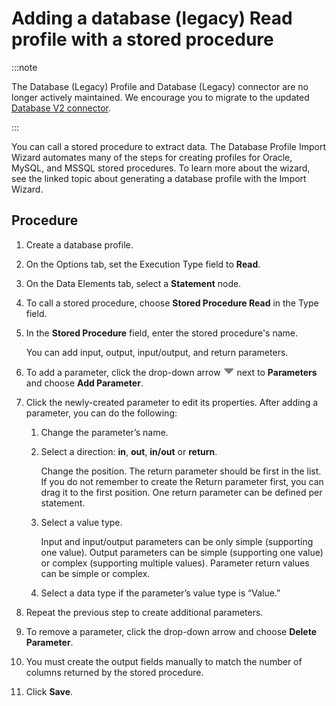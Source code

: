 # Adding a database (legacy) Read profile with a stored procedure

<head>
  <meta name="guidename" content="Integration"/>
  <meta name="context" content="GUID-0b27731f-6331-4d3a-9260-5bf73efb49ee"/>
</head>

:::note

The Database (Legacy) Profile and Database (Legacy) connector are no longer actively maintained. We encourage you to migrate to the updated [Database V2 connector](../Connectors/int-Database_V2_connector_7b04dbdd-ef36-4a2f-b6ff-b038b3f60ff2.mdx).

:::

You can call a stored procedure to extract data. The Database Profile Import Wizard automates many of the steps for creating profiles for Oracle, MySQL, and MSSQL stored procedures. To learn more about the wizard, see the linked topic about generating a database profile with the Import Wizard.

## Procedure

1.  Create a database profile.

2.  On the Options tab, set the Execution Type field to **Read**.

3.  On the Data Elements tab, select a **Statement** node.

4.  To call a stored procedure, choose **Stored Procedure Read** in the Type field.

5.  In the **Stored Procedure** field, enter the stored procedure's name.

    You can add input, output, input/output, and return parameters.

6.  To add a parameter, click the drop-down arrow ![icon](../Images/main-ic-arrow-blue-down-16=GUID-CA79043B-869E-4C8B-A46E-5D4D4FA1DBEE=1=en-us=Low_ee257e3c-4362-486e-b1f1-4d613b679c4c.jpg) next to **Parameters** and choose **Add Parameter**.

7.  Click the newly-created parameter to edit its properties. After adding a parameter, you can do the following:

    1.  Change the parameter’s name.

    2.  Select a direction: **in**, **out**, **in/out** or **return**.

        Change the position. The return parameter should be first in the list. If you do not remember to create the Return parameter first, you can drag it to the first position. One return parameter can be defined per statement.

    3.  Select a value type.

        Input and input/output parameters can be only simple \(supporting one value\). Output parameters can be simple \(supporting one value\) or complex \(supporting multiple values\). Parameter return values can be simple or complex.

    4.  Select a data type if the parameter’s value type is “Value.”

8.  Repeat the previous step to create additional parameters.

9.  To remove a parameter, click the drop-down arrow and choose **Delete Parameter**.

10. You must create the output fields manually to match the number of columns returned by the stored procedure.

11. Click **Save**.